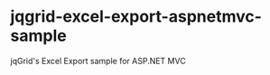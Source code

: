 jqgrid-excel-export-aspnetmvc-sample
====================================

jqGrid's Excel Export sample for ASP.NET MVC